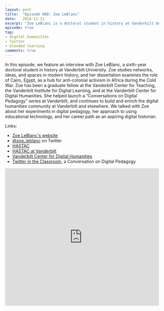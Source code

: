 ```yaml
---
layout: post
title:  "Episode 008: Zoe LeBlanc"
date:   2016-11-21
excerpt: "Zoe LeBlanc is a doctoral student in history at Vanderbilt University."
episode: true
tag:
- digital humanities
- Twitter
- blended learning
comments: true
---
```


In this episode, we feature an interview with Zoe LeBlanc, a sixth-year doctoral student in history at Vanderbilt University. Zoe studies networks, ideas, and spaces in modern history, and her dissertation examines the role of Cairo, Egypt, as a hub for anti-colonial activism in Africa during the Cold War. Zoe has been a graduate fellow at the Vanderbilt Center for Teaching, the Vanderbilt Institute for Digital Learning, and at the Vanderbilt Center for Digital Humanities. She helped launch a “Conversations on Digital Pedagogy” series at Vanderbilt, and continues to build and enrich the digital humanities community at Vanderbilt and elsewhere. We talked with Zoe about her experiments in digital pedagogy, her approach to using educational technology, and her career path as an aspiring digital historian.

Links:

* [Zoe LeBlanc's website](http://zoeleblanc.com/)
* [@zoe_leblanc](https://twitter.com/zoe_leblanc) on Twitter
* [HASTAC](https://www.hastac.org/)
* [HASTAC at Vanderbilt](https://my.vanderbilt.edu/digitalhumanities/hastac-scholars/)
* [Vanderbilt Center for Digital Humanities](https://my.vanderbilt.edu/digitalhumanities/)
* [Twitter in the Classroom](https://www.youtube.com/watch?v=m_WwQChezJA), a Conversation on Digital Pedagogy

<iframe width="100%" height="450" scrolling="no" frameborder="no" src="https://w.soundcloud.com/player/?url=https%3A//api.soundcloud.com/tracks/293662600&amp;auto_play=false&amp;hide_related=false&amp;show_comments=true&amp;show_user=true&amp;show_reposts=false&amp;visual=true"></iframe>
